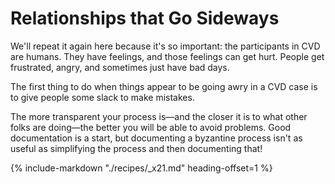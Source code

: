 # Relationships that Go Sideways

We'll repeat it again here because it's so important: the participants
in CVD are humans. They have feelings, and those feelings can get hurt.
People get frustrated, angry, and sometimes just have bad days.

The first thing to do when things appear to be going awry in a CVD case
is to give people some slack to make mistakes.

The more transparent your process is&mdash;and the closer it is to what
other folks are doing&mdash;the better you will be able to avoid problems.
Good documentation is a start, but documenting a byzantine process
isn't as useful as simplifying the process and then documenting that!

{% include-markdown "./recipes/_x21.md" heading-offset=1 %}